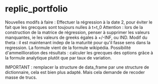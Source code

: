 # replic_portfolio

Nouvelles modifs à faire : 
Effectuer la régression à la date 2, pour éviter le fait que les grecques sont toujours nulles à t=t_0
Attention : lors de la construction de la matrice de régression, penser à supprimer les valeurs manquantes, ie les valeurs de greeks égales à +/-INF, ou IND.
Modif du theta : il est maintenant indep de la maturité pour qu'il fasse sens dans la regression. La formule vient de la formule wikipédia.
Possibilité d'ammeillioration des résultats : calculer les grecques des options grâce à la formule analytique plutôt que par taux de variation.

IMPORTANT : remplacer la structure de data_frame par une structure de dictionnaire, cela est bien plus adapté. Mais cela demande de recoder masse de trucs.
